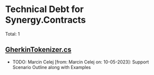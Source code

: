 ﻿# Technical Debt for Synergy.Contracts

Total: 1

## [GherkinTokenizer.cs](../../../Synergy.Behaviours.Testing/Gherkin/Tokenizer/GherkinTokenizer.cs)
- TODO: Marcin Celej [from: Marcin Celej on: 10-05-2023]: Support Scenario Outline along with Examples
